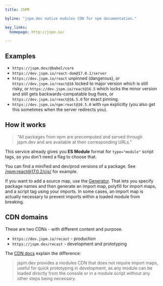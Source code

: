 ```yaml
---
title: JSPM

byline: "jspm.dev native modules CDN for npm documentation."

key_links:
  homepage: http://jspm.io/

---
```



## Examples

- `https://jspm.dev/@babel/core`
- `https://dev.jspm.io/react-dom@17.0.1/server`
- `https://dev.jspm.io/react` unpinned (dangerous), or `https://dev.jspm.io/react@16` locked to major version which is still risky, or `https://dev.jspm.io/react@16.5` which locks the minor version and still gets backwards-compatable bug fixes, or `https://dev.jspm.io/react@16.5.0` for exact pinning.
- `https://dev.jspm.io/npm:react@16.5.0` with `npm` explicitly (you also get this sometimes when the server redirects you).


## How it works

> "All packages from npm are precomputed and served through jspm.dev and are available at their corresponding URLs."

This service already gives you **ES Module** format for `type="module"` script tags, so you don't need a flag to choose that.

You can find a minified and dev/prod versions of a package. See [/npm:react@17.0.2/cjs/](https://dev.jspm.io/npm:react@17.0.2/cjs/) for example.

If you want to add a source map, use the [Generator](https://generator.jspm.io/). That lets you specify package names and then generate an import map, polyfill for import maps, and a script tag using your imports. In some cases, an import map is actually necessary to prevent imports within a loaded module from breaking.


## CDN domains

These are two CDNs - with different content and purpose.

- `https://dev.jspm.io/recast` - production
- `https://jspm.dev/recast` - development and prototyping

The [CDN docs](https://jspm.org/docs/cdn) explain the difference:

> jspm.dev provides a modules CDN that does not require import maps, useful for quick prototyping in development, as any module can be loaded directly from the console or in a module script without any other steps being necessary.
